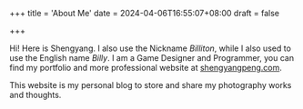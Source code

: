 +++
title = 'About Me'
date = 2024-04-06T16:55:07+08:00
draft = false

+++

Hi! Here is Shengyang. I also use the Nickname *Billiton*, while I also used to use the English name *Billy*. I am a Game Designer and Programmer, you can find my portfolio and more professional website at [shengyangpeng.com](shengyangpeng.com). 

This website is my personal blog to store and share my photography works and thoughts.

